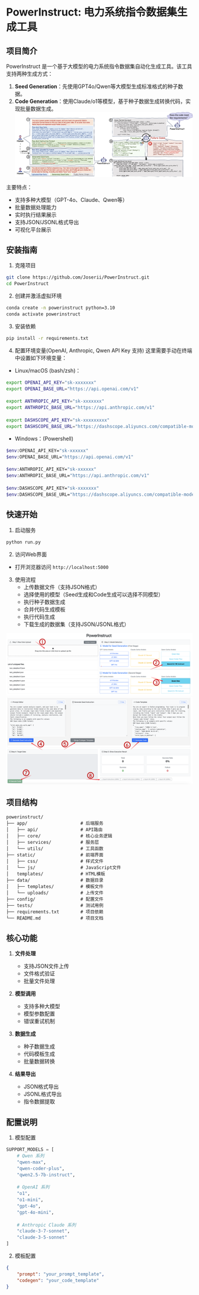 # PowerInstruct: 电力系统指令数据集生成工具

## 项目简介

PowerInstruct 是一个基于大模型的电力系统指令数据集自动化生成工具。该工具支持两种生成方式：

1. **Seed Generation**：先使用GPT4o/Qwen等大模型生成标准格式的种子数据。
2. **Code Generation**：使用Claude/o1等模型，基于种子数据生成转换代码，实现批量数据生成。
![example](./imgs/example.png)

主要特点：
- 支持多种大模型（GPT-4o、Claude、Qwen等）
- 批量数据处理能力
- 实时执行结果展示
- 支持JSON/JSONL格式导出
- 可视化平台展示

## 安装指南

1. 克隆项目
```bash
git clone https://github.com/Joserii/PowerInstruct.git
cd PowerInstruct
```

2. 创建并激活虚拟环境
```bash
conda create -n powerinstruct python=3.10
conda activate powerinstruct
```

3. 安装依赖
```bash
pip install -r requirements.txt
```

4. 配置环境变量(OpenAI, Anthropic, Qwen API Key 支持)
这里需要手动在终端中设置如下环境变量：

- Linux/macOS (bash/zsh)：
```bash
export OPENAI_API_KEY="sk-xxxxxxx"
export OPENAI_BASE_URL="https://api.openai.com/v1"

export ANTHROPIC_API_KEY="sk-xxxxxxx"
export ANTHROPIC_BASE_URL="https://api.anthropic.com/v1"

export DASHSCOPE_API_KEY="sk-xxxxxxxxx"
export DASHSCOPE_BASE_URL="https://dashscope.aliyuncs.com/compatible-mode/v1"
```

- Windows：(Powershell)
```bash
$env:OPENAI_API_KEY="sk-xxxxxx"
$env:OPENAI_BASE_URL="https://api.openai.com/v1"

$env:ANTHROPIC_API_KEY="sk-xxxxxx"
$env:ANTHROPIC_BASE_URL="https://api.anthropic.com/v1"

$env:DASHSCOPE_API_KEY="sk-xxxxxxx"
$env:DASHSCOPE_BASE_URL="https://dashscope.aliyuncs.com/compatible-mode/v1"
```



## 快速开始

1. 启动服务
```bash
python run.py
```

2. 访问Web界面
- 打开浏览器访问 `http://localhost:5000`

3. 使用流程
   - 上传数据文件（支持JSON格式）
   - 选择使用的模型（Seed生成和Code生成可以选择不同模型）
   - 执行种子数据生成
   - 合并代码生成模板
   - 执行代码生成
   - 下载生成的数据集（支持JSON/JSONL格式）

![quickstart](./imgs/demo_1.png)
![quickstart](./imgs/demo_2.png)

## 项目结构

```
powerinstruct/
├── app/                    # 后端服务
│   ├── api/                # API路由
│   ├── core/               # 核心业务逻辑
│   ├── services/           # 服务层
│   └── utils/              # 工具函数
├── static/                 # 前端界面
│   ├── css/                # 样式文件
│   └── js/                 # JavaScript文件
│   templates/              # HTML模板
├── data/                   # 数据目录
│   ├── templates/          # 模板文件
│   └── uploads/            # 上传文件
├── config/                 # 配置文件
├── tests/                  # 测试用例
├── requirements.txt        # 项目依赖
└── README.md               # 项目文档
```

## 核心功能

1. **文件处理**
   - 支持JSON文件上传
   - 文件格式验证
   - 批量文件处理

2. **模型调用**
   - 支持多种大模型
   - 模型参数配置
   - 错误重试机制

3. **数据生成**
   - 种子数据生成
   - 代码模板生成
   - 批量数据转换

4. **结果导出**
   - JSON格式导出
   - JSONL格式导出
   - 指令数据提取

## 配置说明

1. 模型配置
```python
SUPPORT_MODELS = [
    # Qwen 系列
    "qwen-max",
    "qwen-coder-plus",
    "qwen2.5-7b-instruct",

    # OpenAI 系列
    "o1",
    "o1-mini",
    "gpt-4o",
    "gpt-4o-mini",

    # Anthropic Claude 系列
    "claude-3-7-sonnet",
    "claude-3-5-sonnet"
]
```

2. 模板配置
```json
{
    "prompt": "your_prompt_template",
    "codegen": "your_code_template"
}
```
